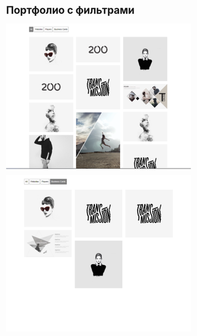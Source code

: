 # Портфолио с фильтрами


![All filter image](./assets/all_filter.png)

![Business filter image](./assets/business_filter.png)